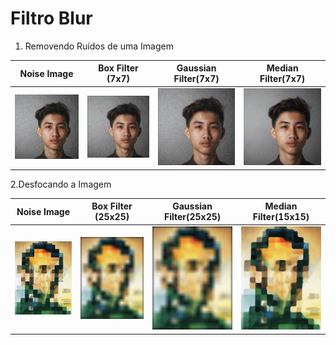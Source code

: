 # Filtro Blur
1. Removendo Ruídos de uma Imagem


Noise Image          |  Box Filter (7x7) | Gaussian Filter(7x7) | Median Filter(7x7)
:-------------------------:|:-------------------------:|:-------------------------:|:-------------------------:
<img src='images/face_noise.jpg' width='250'>   |  <img src='images/face_box_filter.png' width='250'> | <img src='images/face_gauss_filter.png' width='250'> |<img src='images/face_median_filter.png' width='250'>



2.Desfocando a Imagem

Noise Image          |  Box Filter (25x25) | Gaussian Filter(25x25) | Median Filter(15x15)
:-------------------------:|:-------------------------:|:-------------------------:|:-------------------------:
<img src='images/dali.png' width='250'>   |  <img src='images/dali_box_filter.png' width='250'> | <img src='images/dali_box_filter.png' width='250'> |<img src='images/dali_median_filter.png' width='250'>
